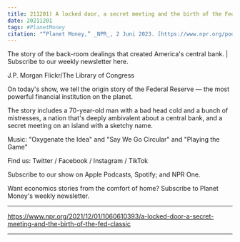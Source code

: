 ```yaml
---
title: 211201) A locked door, a secret meeting and the birth of the Fed (Classic)
date: 20211201
tags: #PlanetMoney
citation: "“Planet Money,” _NPR_, 2 Juni 2023. [https://www.npr.org/podcasts/510289/planet-money](https://www.npr.org/podcasts/510289/planet-money) (diakses 4 Juni 2023)."
---
```


The story of the back-room dealings that created America's central bank. | Subscribe to our weekly newsletter here.



J.P. Morgan
Flickr/The Library of Congress

On today's show, we tell the origin story of the Federal Reserve — the most powerful financial institution on the planet.

The story includes a 70-year-old man with a bad head cold and a bunch of mistresses, a nation that's deeply ambivalent about a central bank, and a secret meeting on an island with a sketchy name.

Music: "Oxygenate the Idea" and "Say We Go Circular" and "Playing the Game"

Find us: Twitter / Facebook / Instagram / TikTok

Subscribe to our show on Apple Podcasts, Spotify; and NPR One.

Want economics stories from the comfort of home? Subscribe to Planet Money's weekly newsletter.

----

https://www.npr.org/2021/12/01/1060610393/a-locked-door-a-secret-meeting-and-the-birth-of-the-fed-classic





----
